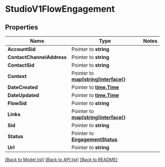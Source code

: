 # StudioV1FlowEngagement

## Properties
Name | Type | Notes
------------ | ------------- | -------------
**AccountSid** | Pointer to **string** | 
**ContactChannelAddress** | Pointer to **string** | 
**ContactSid** | Pointer to **string** | 
**Context** | Pointer to [**map[string]interface{}**](.md) | 
**DateCreated** | Pointer to [**time.Time**](time.Time.md) | 
**DateUpdated** | Pointer to [**time.Time**](time.Time.md) | 
**FlowSid** | Pointer to **string** | 
**Links** | Pointer to [**map[string]interface{}**](.md) | 
**Sid** | Pointer to **string** | 
**Status** | Pointer to [**EngagementStatus**](engagement_status.md) | 
**Url** | Pointer to **string** | 

[[Back to Model list]](../README.md#documentation-for-models) [[Back to API list]](../README.md#documentation-for-api-endpoints) [[Back to README]](../README.md)


